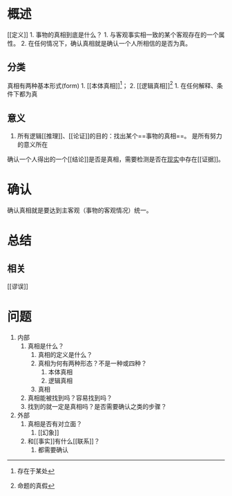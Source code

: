 # 概述
[[定义]]
	1. 事物的真相到底是什么？
		1. 与客观事实相一致的某个客观存在的一个属性。
		2. 在任何情况下，确认真相就是确认一个人所相信的是否为真。
## 分类
真相有两种基本形式(form)
	1. [[本体真相]][^1]；
	2. [[逻辑真相]][^2]
		1. 在任何解释、条件下都为真
## 意义
1. 所有逻辑[[推理]]、[[论证]]的目的：找出某个==事物的真相==。 是所有努力的意义所在

确认一个人得出的一个[[结论]]是否是真相，需要检测是否在<u>现实</u>中存在[[证据]]。
# 确认
确认真相就是要达到主客观（事物的客观情况）统一。
# 总结
## 相关
[[谬误]] 
# 问题
1. 内部
	1. 真相是什么？
		1. 真相的定义是什么？
		2. 真相为何有两种形态？不是一种或四种？
			1. 本体真相
			2. 逻辑真相
		3. 真相
	2. 真相能被找到吗？容易找到吗？
	3. 找到的就一定是真相吗？是否需要确认之类的步骤？
2. 外部
	1. 真相是否有对立面？
		1. [[幻象]] 
	2. 和[[事实]]有什么[[联系]]？
		1. 都需要确认


[^1]: 存在于某处
[^2]: 命题的真假